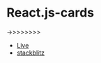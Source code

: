 # React.js-cards
->>>>>>>>
- [Live](https://react-cards-psi-six.vercel.app/#)
- [stackblitz](https://stackblitz.com/edit/react-8ae1ne?file=src%2FApp.js)
